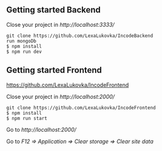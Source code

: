 ## Getting started Backend
Close your project in *http://localhost:3333/*

    git clone https://github.com/LexaLukovka/IncodeBackend
    run mongoDb
    $ npm install
    $ npm run dev
    
## Getting started Frontend
https://github.com/LexaLukovka/IncodeFrontend

Close your project in *http://localhost:2000/*

    git clone https://github.com/LexaLukovka/IncodeFrontend
    $ npm install
    $ npm run start

Go to *http://localhost:2000/*

Go to *F12 => Application => Clear storage => Clear site data*

